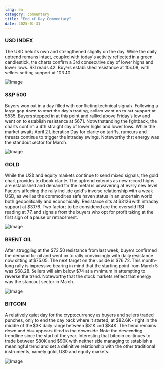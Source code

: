 ```yaml
---
lang: en
category: commentary
title: "End of Day Commentary"
date: 2025-03-31
---
```


### USD INDEX

The USD held its own and strengthened slightly on the day. While the daily uptrend remains intact, coupled with today's activity reflected in a green candlestick, the charts confirm a 3rd consecutive day of lower highs and lower lows. RSI reads 42. Buyers established resistance at 104.08, with sellers setting support at 103.40. 

![Image](https://markleighedu.github.io/img/Mar-2025/31-Mar-2025/usdindex.jpg)

### S&P 500

Buyers won out in a day filled with conflicting technical signals. Following a large gap down to start the day's trading, sellers went on to set support at 5535. Buyers stepped in at this point and rallied above Friday's low and went on to establish resistance at 5671. Notwithstanding the fightback, the charts confirm a 4th straight day of lower highs and lower lows. While the market awaits April 2 Liberation Day for clarity on tariffs, rumours and threats continue to trigger the intraday swings. Noteworthy that energy was the standout sector for March.

![Image](https://markleighedu.github.io/img/Mar-2025/31-Mar-2025/sp500.jpg)

### GOLD

While the USD and equity markets continue to send mixed signals, the gold chart provides textbook clarity. The uptrend extends as new record highs are established and demand for the metal is unwavering at every new level. Factors affecting the rally include gold's inverse relationship with a weak USD, as well as the commodities safe haven status in an uncertain world both geopolitically and economically. Resistance sits at $3126 with intraday support at $3076. Two factors to be considered are the oversold RSI reading at 77, and signals from the buyers who opt for profit taking at the first sign of a pause or retracement. 

![Image](https://markleighedu.github.io/img/Mar-2025/31-Mar-2025/gold.jpg)

### BRENT OIL

After struggling at the $73.50 resistance from last week, buyers confirmed the demand for oil and went on to rally convincingly with daily resistance now sitting at $75.05. The next target on the upside is $76.72. This month- long rally is impressive bearing in mind that the starting point from March 5 was $68.28. Sellers will aim below $74 at a minimum in attempting to reverse the trend. Noteworthy that the stock markets reflect that energy was the standout sector in March. 

![Image](https://markleighedu.github.io/img/Mar-2025/31-Mar-2025/brentoil.jpg)

### BITCOIN

A relatively quiet day for the cryptocurrency as buyers and sellers traded punches, only to end the day back where it started, at $82.6K - right in the middle of the $3K daily range between $81K and $84K. The trend remains down and bias appears tilted to the downside. Note the descending trendline since the start of the year. Interesting that bitcoin continues to trade between $80K and $90K with neither side managing to establish a meaningful trend and set a definitive relationship with the other traditional instruments, namely gold, USD and equity markets.

![Image](https://markleighedu.github.io/img/Mar-2025/31-Mar-2025/bitcoin.jpg)


